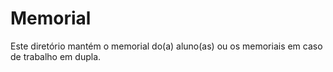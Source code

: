 # Memorial

Este diretório mantém o memorial do(a) aluno(as) ou os memoriais em caso de trabalho em dupla.